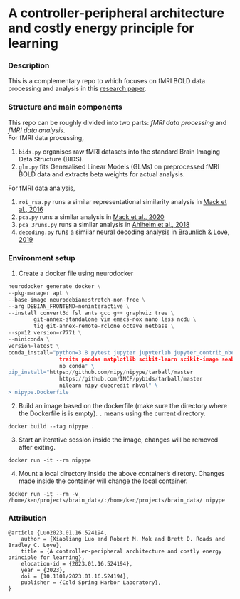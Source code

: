 # A controller-peripheral architecture and costly energy principle for learning

### Description
This is a complementary repo to <link> which focuses on fMRI BOLD data processing and analysis in this [research paper](https://www.biorxiv.org/content/10.1101/2023.01.16.524194v1).

### Structure and main components
This repo can be roughly divided into two parts: *fMRI data processing* and *fMRI data analysis*.
<br /> For fMRI data processing, 
1. `bids.py` organises raw fMRI datasets into the standard Brain Imaging Data Structure (BIDS).
2. `glm.py` fits Generalised Linear Models (GLMs) on preprocessed fMRI BOLD data and extracts beta weights for actual analysis.

For fMRI data analysis,
1. `roi_rsa.py` runs a similar representational similarity analysis in [Mack et al., 2016](https://www.pnas.org/doi/10.1073/pnas.1614048113)
2. `pca.py` runs a similar analysis in [Mack et al., 2020](https://www.nature.com/articles/s41467-019-13930-8)
3. `pca_3runs.py` runs a similar analysis in [Ahlheim et al., 2018](https://www.sciencedirect.com/science/article/pii/S1053811918305226)
4. `decoding.py` runs a similar neural decoding analysis in [Braunlich & Love, 2019](https://www.ncbi.nlm.nih.gov/pmc/articles/PMC6586152/)

### Environment setup
1. Create a docker file using neurodocker
```python
neurodocker generate docker \
--pkg-manager apt \
--base-image neurodebian:stretch-non-free \
--arg DEBIAN_FRONTEND=noninteractive \
--install convert3d fsl ants gcc g++ graphviz tree \
        git-annex-standalone vim emacs-nox nano less ncdu \
        tig git-annex-remote-rclone octave netbase \
--spm12 version=r7771 \
--miniconda \
version=latest \
conda_install="python=3.8 pytest jupyter jupyterlab jupyter_contrib_nbextensions
                traits pandas matplotlib scikit-learn scikit-image seaborn nbformat
                nb_conda" \
pip_install="https://github.com/nipy/nipype/tarball/master
                https://github.com/INCF/pybids/tarball/master
                nilearn nipy duecredit nbval" \
> nipype.Dockerfile
```
2. Build an image based on the dockerfile (make sure the directory where the Dockerfile is is empty). `.` means using the current directory.
```
docker build --tag nipype .
```
3. Start an iterative session inside the image, changes will be removed after exiting.
```
docker run -it --rm nipype
```
4. Mount a local directory inside the above container’s diretory. Changes made inside the container will change the local container.<br />
```
docker run -it --rm -v /home/ken/projects/brain_data/:/home/ken/projects/brain_data/ nipype
```

### Attribution
```
@article {Luo2023.01.16.524194,
    author = {Xiaoliang Luo and Robert M. Mok and Brett D. Roads and Bradley C. Love},
    title = {A controller-peripheral architecture and costly energy principle for learning},
    elocation-id = {2023.01.16.524194},
    year = {2023},
    doi = {10.1101/2023.01.16.524194},
    publisher = {Cold Spring Harbor Laboratory},
}
```
